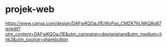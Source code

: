 # projek-web
https://www.canva.com/design/DAFwKQOaJ1E/iKvFps_CMZK7hLNKQ8g87w/edit?utm_content=DAFwKQOaJ1E&utm_campaign=designshare&utm_medium=link2&utm_source=sharebutton
